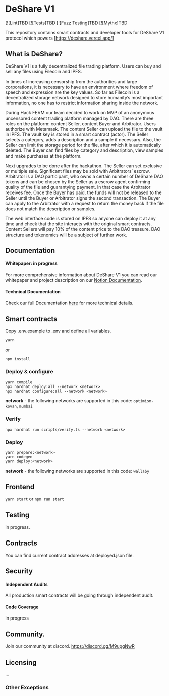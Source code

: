 # DeShare V1

[![Lint]TBD
[![Tests]TBD
[![Fuzz Testing]TBD
[![Mythx]TBD

This repository contains smart contracts and developer tools for DeShare V1 protocol which powers [https://deshare.vercel.app/]

## What is DeShare?

DeShare V1 is a fully decentralized file trading platform. Users can buy and sell any files using Filecoin and IPFS.


In times of increasing censorship from the authorities and large corporations, it is necessary to have an environment where freedom of speech and expression are the key values. So far as Filecoin is a decentralized storage network designed to store humanity’s most important information, no one has to restrict information sharing inside the network. 

During Hack FEVM our team decided to work on MVP of an anonymous uncensored content trading platform managed by DAO. 
There are three roles on the platform: content Seller, content Buyer and Arbitrator.
Users authorize with Metamask.
The content Seller can upload the file to the vault in IPFS. The vault key is stored in a smart contract (actor). The Seller selects a category, adds a description and a sample if necessary. Also, the Seller can limit the storage period for the file, after which it is automatically deleted. 
The Buyer can find files by category and description, view samples and make purchases at the platform.

Next upgrades to be done after the hackathon.
The Seller can set exclusive or multiple sale.
Significant files may be sold with Arbitrators’ escrow.
Arbitrator is a DAO participant, who owns a certain number of DeShare DAO tokens and can be chosen by the Seller as a escrow agent confirming quality of the file and guarantying payment. In that case the Arbitrator receives fee. Once the Buyer has paid, the funds will not be released to the Seller until the Buyer or Arbitrator signs the second transaction. The Buyer can apply to the Arbitrator with a request to return the money back if the file does not match the description or samples.

The web interface code is stored on IPFS so anyone can deploy it at any time and check that the site interacts with the original smart contracts.
Content Sellers will pay 10% of the content price to the DAO treasure. DAO structure and tokenomics will be a subject of further work. 
## Documentation

#### Whitepaper: in progress

For more comprehensive information about DeShare V1 you can read our whitepaper and project description on our [Notion Documentation](https://www.notion.so/godefx/Hackathon-FEVM-Team-Work-b633501446474ca480f0ca5b784f7c64).

#### Technical Documentation

Check our full Documentation [here](https://www.notion.so/godefx/Hackathon-FEVM-Team-Work-b633501446474ca480f0ca5b784f7c64) for more technical details.

## Smart contracts

Copy .env.example to .env and define all variables.

`yarn`

or

`npm install`

### Deploy & configure

```
yarn compile
npx hardhat deploy:all --network <network>
npx hardhat configure:all --network <network>
```

**network** - the following networks are supported in this code: `optimism-kovan`, `mumbai`

### Verify

```
npx hardhat run scripts/verify.ts --network <network>
```

### Deploy

```
yarn prepare:<network>
yarn codegen
yarn deploy:<network>
```

**network** - the following networks are supported in this code: `wallaby`

## Frontend

`yarn start`
or
`npm run start`

## Testing

in progress.

## Contracts

You can find current contract addresses at deployed.json file.

## Security

#### Independent Audits

All production smart contracts will be going through independent audit.

#### Code Coverage

in progress

## Community.

Join our community at discord.
https://discord.gg/M9upgNwR

## Licensing

...

### Other Exceptions
